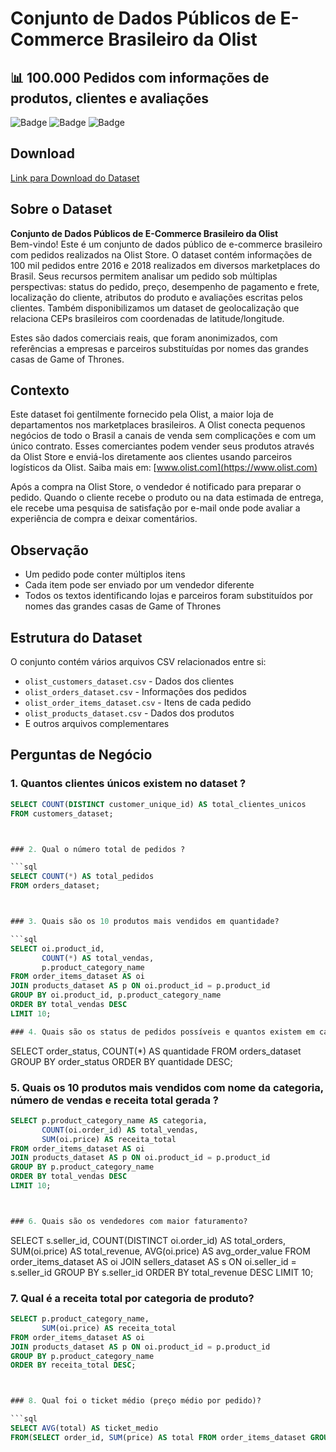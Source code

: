 # Conjunto de Dados Públicos de E-Commerce Brasileiro da Olist

## 📊 100.000 Pedidos com informações de produtos, clientes e avaliações

![Badge](https://img.shields.io/badge/Dataset-E--Commerce-orange) ![Badge](https://img.shields.io/badge/Records-100k-brightgreen) ![Badge](https://img.shields.io/badge/Period-2016--2018-blue)

## Download
[Link para Download do Dataset](https://www.kaggle.com/datasets/olistbr/brazilian-ecommerce)

## Sobre o Dataset
**Conjunto de Dados Públicos de E-Commerce Brasileiro da Olist**  
Bem-vindo! Este é um conjunto de dados público de e-commerce brasileiro com pedidos realizados na Olist Store. O dataset contém informações de 100 mil pedidos entre 2016 e 2018 realizados em diversos marketplaces do Brasil. Seus recursos permitem analisar um pedido sob múltiplas perspectivas: status do pedido, preço, desempenho de pagamento e frete, localização do cliente, atributos do produto e avaliações escritas pelos clientes. Também disponibilizamos um dataset de geolocalização que relaciona CEPs brasileiros com coordenadas de latitude/longitude.

Estes são dados comerciais reais, que foram anonimizados, com referências a empresas e parceiros substituídas por nomes das grandes casas de Game of Thrones.


## Contexto
Este dataset foi gentilmente fornecido pela Olist, a maior loja de departamentos nos marketplaces brasileiros. A Olist conecta pequenos negócios de todo o Brasil a canais de venda sem complicações e com um único contrato. Esses comerciantes podem vender seus produtos através da Olist Store e enviá-los diretamente aos clientes usando parceiros logísticos da Olist. Saiba mais em: [www.olist.com](https://www.olist.com)

Após a compra na Olist Store, o vendedor é notificado para preparar o pedido. Quando o cliente recebe o produto ou na data estimada de entrega, ele recebe uma pesquisa de satisfação por e-mail onde pode avaliar a experiência de compra e deixar comentários.

## Observação
- Um pedido pode conter múltiplos itens
- Cada item pode ser enviado por um vendedor diferente
- Todos os textos identificando lojas e parceiros foram substituídos por nomes das grandes casas de Game of Thrones

## Estrutura do Dataset
O conjunto contém vários arquivos CSV relacionados entre si:
- `olist_customers_dataset.csv` - Dados dos clientes
- `olist_orders_dataset.csv` - Informações dos pedidos
- `olist_order_items_dataset.csv` - Itens de cada pedido
- `olist_products_dataset.csv` - Dados dos produtos
- E outros arquivos complementares

## Perguntas de Negócio

### 1. Quantos clientes únicos existem no dataset ?

```sql
SELECT COUNT(DISTINCT customer_unique_id) AS total_clientes_unicos
FROM customers_dataset;



### 2. Qual o número total de pedidos ?

```sql
SELECT COUNT(*) AS total_pedidos
FROM orders_dataset;



### 3. Quais são os 10 produtos mais vendidos em quantidade?

```sql
SELECT oi.product_id,
       COUNT(*) AS total_vendas,
	   p.product_category_name
FROM order_items_dataset AS oi
JOIN products_dataset AS p ON oi.product_id = p.product_id
GROUP BY oi.product_id, p.product_category_name
ORDER BY total_vendas DESC
LIMIT 10;

### 4. Quais são os status de pedidos possíveis e quantos existem em cada um?

```
SELECT order_status, COUNT(*) AS quantidade
FROM orders_dataset
GROUP BY order_status
ORDER BY quantidade DESC;

### 5. Quais os 10 produtos mais vendidos com nome da categoria, número de vendas e receita total gerada ?

```sql
SELECT p.product_category_name AS categoria,
       COUNT(oi.order_id) AS total_vendas,
	   SUM(oi.price) AS receita_total
FROM order_items_dataset AS oi
JOIN products_dataset AS p ON oi.product_id = p.product_id
GROUP BY p.product_category_name
ORDER BY total_vendas DESC
LIMIT 10;



### 6. Quais são os vendedores com maior faturamento?

```
SELECT 
    s.seller_id,
    COUNT(DISTINCT oi.order_id) AS total_orders,
    SUM(oi.price) AS total_revenue,
    AVG(oi.price) AS avg_order_value
FROM order_items_dataset AS oi
JOIN sellers_dataset AS s ON oi.seller_id = s.seller_id
GROUP BY s.seller_id
ORDER BY total_revenue DESC
LIMIT 10;



### 7. Qual é a receita total por categoria de produto?

```sql
SELECT p.product_category_name, 
	   SUM(oi.price) AS receita_total
FROM order_items_dataset AS oi
JOIN products_dataset AS p ON oi.product_id = p.product_id
GROUP BY p.product_category_name
ORDER BY receita_total DESC;



### 8. Qual foi o ticket médio (preço médio por pedido)?

```sql
SELECT AVG(total) AS ticket_medio
FROM(SELECT order_id, SUM(price) AS total FROM order_items_dataset GROUP BY order_id)sub;
